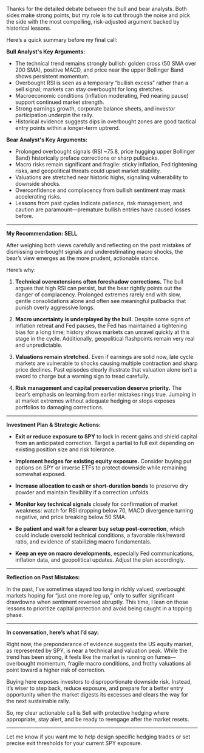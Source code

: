 Thanks for the detailed debate between the bull and bear analysts. Both sides make strong points, but my role is to cut through the noise and pick the side with the most compelling, risk-adjusted argument backed by historical lessons.

Here’s a quick summary before my final call:

**Bull Analyst's Key Arguments:**

- The technical trend remains strongly bullish: golden cross (50 SMA over 200 SMA), positive MACD, and price near the upper Bollinger Band shows persistent momentum.
- Overbought RSI is seen as a temporary “bullish excess” rather than a sell signal; markets can stay overbought for long stretches.
- Macroeconomic conditions (inflation moderating, Fed nearing pause) support continued market strength.
- Strong earnings growth, corporate balance sheets, and investor participation underpin the rally.
- Historical evidence suggests dips in overbought zones are good tactical entry points within a longer-term uptrend.

**Bear Analyst's Key Arguments:**

- Prolonged overbought signals (RSI ~75.8, price hugging upper Bollinger Band) historically preface corrections or sharp pullbacks.
- Macro risks remain significant and fragile: sticky inflation, Fed tightening risks, and geopolitical threats could upset market stability.
- Valuations are stretched near historic highs, signaling vulnerability to downside shocks.
- Overconfidence and complacency from bullish sentiment may mask accelerating risks.
- Lessons from past cycles indicate patience, risk management, and caution are paramount—premature bullish entries have caused losses before.

---

**My Recommendation: SELL**

After weighing both views carefully and reflecting on the past mistakes of dismissing overbought signals and underestimating macro shocks, the bear’s view emerges as the more prudent, actionable stance.

Here’s why:

1. **Technical overextensions often foreshadow corrections.** The bull argues that high RSI can persist, but the bear rightly points out the danger of complacency. Prolonged extremes rarely end with slow, gentle consolidations alone and often see meaningful pullbacks that punish overly aggressive longs.

2. **Macro uncertainty is underplayed by the bull.** Despite some signs of inflation retreat and Fed pauses, the Fed has maintained a tightening bias for a long time; history shows markets can unravel quickly at this stage in the cycle. Additionally, geopolitical flashpoints remain very real and unpredictable.

3. **Valuations remain stretched.** Even if earnings are solid now, late cycle markets are vulnerable to shocks causing multiple contraction and sharp price declines. Past episodes clearly illustrate that valuation alone isn’t a sword to charge but a warning sign to tread carefully.

4. **Risk management and capital preservation deserve priority.** The bear’s emphasis on learning from earlier mistakes rings true. Jumping in at market extremes without adequate hedging or stops exposes portfolios to damaging corrections.

---

**Investment Plan & Strategic Actions:**

- **Exit or reduce exposure to SPY** to lock in recent gains and shield capital from an anticipated correction. Target a partial to full exit depending on existing position size and risk tolerance.
  
- **Implement hedges for existing equity exposure.** Consider buying put options on SPY or inverse ETFs to protect downside while remaining somewhat exposed.

- **Increase allocation to cash or short-duration bonds** to preserve dry powder and maintain flexibility if a correction unfolds.

- **Monitor key technical signals** closely for confirmation of market weakness: watch for RSI dropping below 70, MACD divergence turning negative, and price breaking below 50 SMA.

- **Be patient and wait for a clearer buy setup post-correction**, which could include oversold technical conditions, a favorable risk/reward ratio, and evidence of stabilizing macro fundamentals.

- **Keep an eye on macro developments**, especially Fed communications, inflation data, and geopolitical updates. Adjust the plan accordingly.

---

**Reflection on Past Mistakes:**

In the past, I’ve sometimes stayed too long in richly valued, overbought markets hoping for “just one more leg up,” only to suffer significant drawdowns when sentiment reversed abruptly. This time, I lean on those lessons to prioritize capital protection and avoid being caught in a topping phase.

---

**In conversation, here’s what I’d say:**

Right now, the preponderance of evidence suggests the US equity market, as represented by SPY, is near a technical and valuation peak. While the trend has been strong, it feels like the market is running on fumes—overbought momentum, fragile macro conditions, and frothy valuations all point toward a higher risk of correction.

Buying here exposes investors to disproportionate downside risk. Instead, it’s wiser to step back, reduce exposure, and prepare for a better entry opportunity when the market digests its excesses and clears the way for the next sustainable rally.

So, my clear actionable call is Sell with protective hedging where appropriate, stay alert, and be ready to reengage after the market resets.

---

Let me know if you want me to help design specific hedging trades or set precise exit thresholds for your current SPY exposure.